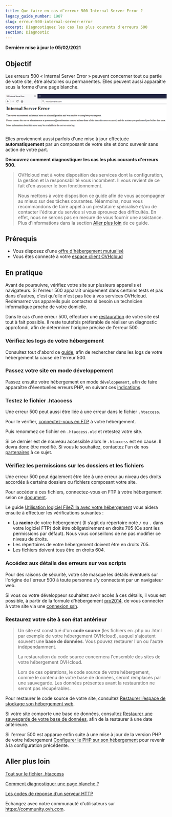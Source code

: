 ```yaml
---
title: Que faire en cas d’erreur 500 Internal Server Error ?
legacy_guide_number: 1987
slug: erreur-500-internal-server-error
excerpt: Diagnostiquez les cas les plus courants d'erreurs 500
section: Diagnostic
---
```


**Dernière mise à jour le 05/02/2021**


## Objectif

Les erreurs 500 « Internal Server Error » peuvent concerner tout ou partie de votre site, être aléatoires ou permanentes. Elles peuvent aussi apparaître sous la forme d'une page blanche.

![error500](images/error-500.png)

Elles proviennent aussi parfois d'une mise à jour effectuée **automatiquement** par un composant de votre site et donc survenir sans action de votre part.

**Découvrez comment diagnostiquer les cas les plus courants d'erreurs 500.**

> OVHcloud met à votre disposition des services dont la configuration, la gestion et la responsabilité vous incombent. Il vous revient de ce fait d'en assurer le bon fonctionnement.
> 
> Nous mettons à votre disposition ce guide afin de vous accompagner au mieux sur des tâches courantes. Néanmoins, nous vous recommandons de faire appel à un prestataire spécialisé et/ou de contacter l'éditeur du service si vous éprouvez des difficultés. En effet, nous ne serons pas en mesure de vous fournir une assistance. Plus d'informations dans la section [Aller plus loin](https://docs.ovh.com/fr/hosting/erreur-500-internal-server-error/#aller-plus-loin_1) de ce guide.


## Prérequis

- Vous disposez d'une [offre d'hébergement mutualisé](https://www.ovh.com/fr/hebergement-web/)
- Vous êtes connecté à votre [espace client OVHcloud](https://www.ovh.com/auth/)


## En pratique

Avant de poursuivre, vérifiez votre site sur plusieurs appareils et navigateurs. Si l'erreur 500 apparaît uniquement dans certains tests et pas dans d'autres, c'est qu'elle n'est pas liée à vos services OVHcloud. Redémarrez vos appareils puis contactez si besoin un technicien informatique proche de votre domicile.

Dans le cas d'une erreur 500, effectuer une [restauration](../erreur-500-internal-server-error/#restaurer-son-site) de votre site est tout à fait possible. Il reste toutefois préférable de réaliser un diagnostic approfondi, afin de déterminer l'origine précise de l'erreur 500.

### Vérifiez les logs de votre hébergement

Consultez tout d'abord ce [guide](../mutualise-consulter-les-statistiques-et-les-logs-de-mon-site/), afin de rechercher dans les logs de votre hébergement la cause de l'erreur 500.

### Passez votre site en mode développement

Passez ensuite votre hébergement en mode `développement`, afin de faire apparaître d'éventuelles erreurs PHP, en suivant ces [indications](../modifier-lenvironnement-dexecution-de-mon-hebergement-web/#etape-2-modifier-la-configuration-de-lhebergement-web).

### Testez le fichier .htaccess

Une erreur 500 peut aussi être liée à une erreur dans le fichier `.htaccess`. 

Pour le vérifier, [connectez-vous en FTP](../connexion-espace-stockage-ftp-hebergement-web/) à votre hébergement.

Puis renommez ce fichier en `.htaccess.old` et retestez votre site. 

Si ce dernier est de nouveau accessible alors le `.htaccess` est en cause. Il devra donc être modifié. Si vous le souhaitez, contactez l'un de nos [partenaires](https://marketplace.ovhcloud.com/) à ce sujet.

### Vérifiez les permissions sur les dossiers et les fichiers

Une erreur 500 peut également être liée à une erreur au niveau des droits accordés à certains dossiers ou fichiers composant votre site.

Pour accéder à ces fichiers, connectez-vous en FTP à votre hébergement selon ce [document](../connexion-espace-stockage-ftp-hebergement-web/).

Le guide [Utilisation logiciel FileZilla avec votre hébergement](../mutualise-guide-utilisation-filezilla/#droits-des-fichiers-dossiers) vous aidera ensuite à effectuer les vérifications suivantes : 

-	La **racine** de votre hébergement (Il s’agit du répertoire noté `/` ou `.` dans votre logiciel FTP) doit être obligatoirement en droits 705 (Ce sont les permissions par défaut). Nous vous conseillons de ne pas modifier ce niveau de droits.
-	Les répertoires de votre hébergement doivent être en droits 705.
-	Les fichiers doivent tous être en droits 604.

### Accédez aux détails des erreurs sur vos scripts

Pour des raisons de sécurité, votre site masque les détails éventuels sur l'origine de l'erreur 500 à toute personne s'y connectant par un navigateur web.

Si vous ou votre développeur souhaitez avoir accès à ces détails, il vous est possible, à partir de la formule d’hébergement [pro2014](https://www.ovh.com/fr/hebergement-web/hebergement-pro.xml), de vous connecter à votre site via une [connexion ssh](../mutualise-le-ssh-sur-les-hebergements-mutualises/).

### Restaurez votre site à son état antérieur

> Un site est constitué d'un **code source** (les fichiers en .php ou .html par exemple de votre hébergement OVHcloud), auquel s'ajoutent souvent une **base de données**. Vous pouvez restaurer l'un ou l'autre indépendamment.
> 
> La restauration du code source concernera l'ensemble des sites de votre hébergement OVHcloud.
> 
> Lors de ces opérations, le code source de votre hébergement, comme le contenu de votre base de données, seront remplacés par une sauvegarde. Les données présentes avant la restauration ne seront pas récupérables.

Pour restaurer le code source de votre site, consultez [Restaurer l’espace de stockage son hébergement web](../restauration-ftp-filezilla-espace-client/). 

Si votre site comporte une base de données, consultez [Restaurer une sauvegarde de votre base de données](../mutualise-guide-importation-dune-base-de-donnees-mysql/#restaurer-une-sauvegarde-depuis-lespace-client), afin de la restaurer à une date antérieure.

Si l'erreur 500 est apparue enfin suite à une mise à jour de la version PHP de votre hébergement [Configurer le PHP sur son hébergement](../configurer-le-php-sur-son-hebergement-web-mutu-2014/) pour revenir à la configuration précédente.


## Aller plus loin

[Tout sur le fichier .htaccess](https://docs.ovh.com/fr/hosting/mutualise-tout-sur-le-fichier-htaccess/)

[Comment diagnostiquer une page blanche ?](https://docs.ovh.com/fr/hosting/comment-diagnostiquer-page-blanche/)

[Les codes de reponse d’un serveur HTTP](https://docs.ovh.com/fr/hosting/mutualise-les-codes-de-reponse-dun-serveur-http/)

Échangez avec notre communauté d'utilisateurs sur <https://community.ovh.com>.
